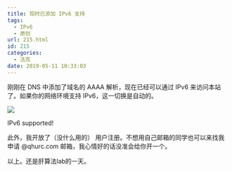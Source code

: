 ```yaml
---
title: 现时已添加 IPv6 支持
tags:
  - IPv6
  - 原创
url: 215.html
id: 215
categories:
  - 法克
date: 2019-05-11 10:33:03
---
```


刚刚在 DNS 中添加了域名的 AAAA 解析，现在已经可以通过 IPv6 来访问本站了。如果你的网络环境支持 IPv6，这一切换是自动的。

![](/images/ipv6-1024x391.png)

IPv6 supported!

此外，我开放了（没什么用的） 用户注册。不想用自己邮箱的同学也可以来找我申请 @qhurc.com 邮箱，我心情好的话没准会给你开一个。

以上。还是肝算法lab的一天。